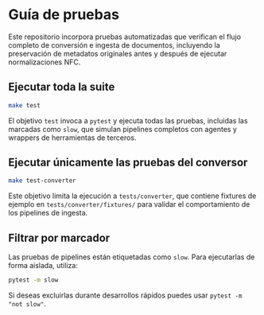 # Guía de pruebas

Este repositorio incorpora pruebas automatizadas que verifican el flujo completo
de conversión e ingesta de documentos, incluyendo la preservación de metadatos
originales antes y después de ejecutar normalizaciones NFC.

## Ejecutar toda la suite

```bash
make test
```

El objetivo `test` invoca a `pytest` y ejecuta todas las pruebas, incluidas las
marcadas como `slow`, que simulan pipelines completos con agentes y wrappers de
herramientas de terceros.

## Ejecutar únicamente las pruebas del conversor

```bash
make test-converter
```

Este objetivo limita la ejecución a `tests/converter`, que contiene fixtures de
ejemplo en `tests/converter/fixtures/` para validar el comportamiento de los
pipelines de ingesta.

## Filtrar por marcador

Las pruebas de pipelines están etiquetadas como `slow`. Para ejecutarlas de
forma aislada, utiliza:

```bash
pytest -m slow
```

Si deseas excluirlas durante desarrollos rápidos puedes usar `pytest -m "not slow"`.

